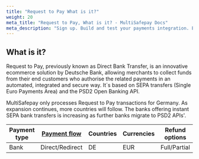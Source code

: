 ```yaml
---
title: "Request to Pay What is it?"
weight: 20
meta_title: "Request to Pay, What is it? - MultiSafepay Docs"
meta_description: "Sign up. Build and test your payments integration. Explore our products and services. Use our API Reference, SDKs, and wrappers. Get support."
---
```

## What is it?

Request to Pay, previously known as Direct Bank Transfer, is an innovative ecommerce solution by Deutsche Bank, allowing merchants to collect funds from their end customers who authorise the related payments in an automated, integrated and secure way. It´s based on SEPA transfers (Single Euro Payments Area) and the PSD2 Open Banking API.

MultiSafepay only processes Request to Pay transactions for Germany. As expansion continues, more countries will follow. The banks offering instant SEPA bank transfers is increasing as further banks migrate to PSD2 APIs'.

| Payment type   | [Payment flow](https://docs.multisafepay.com/faq/api/difference-between-direct-and-redirect)      | Countries | Currencies | Refund options  | [Recurring](https://docs.multisafepay.com/tools/recurring-payments)   | [Chargebacks](https://docs.multisafepay.com/faq/chargebacks)   |
|----------------|-------------------|-----------|------------|------------------|------------|---------------|
|Bank|Direct/Redirect|DE|EUR|Full/Partial|No|No|